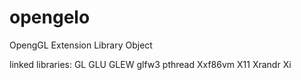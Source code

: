 opengelo
========

OpengGL Extension Library Object

linked libraries: GL GLU GLEW glfw3 pthread Xxf86vm X11 Xrandr Xi